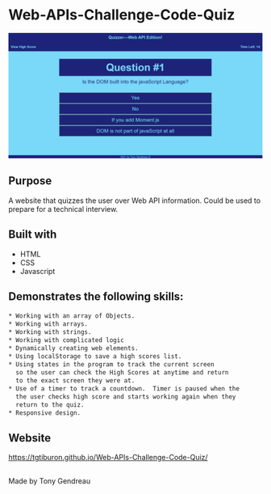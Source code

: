 # Web-APIs-Challenge-Code-Quiz


<img src="./assets/images/WebAPISCRN.PNG"
     alt="The user interface of Quizzer the Web API Edition."
      />




## Purpose
A website that quizzes the user over Web API information.  Could be used to prepare for a technical interview.  


## Built with
* HTML
* CSS
* Javascript


## Demonstrates the following skills:

    * Working with an array of Objects.
    * Working with arrays.
    * Working with strings.
    * Working with complicated logic
    * Dynamically creating web elements.
    * Using localStorage to save a high scores list.
    * Using states in the program to track the current screen
      so the user can check the High Scores at anytime and return
      to the exact screen they were at.  
    * Use of a timer to track a countdown.  Timer is paused when the
      the user checks high score and starts working again when they
      return to the quiz.
    * Responsive design.




## Website
https://tgtiburon.github.io/Web-APIs-Challenge-Code-Quiz/

##

Made by Tony Gendreau

